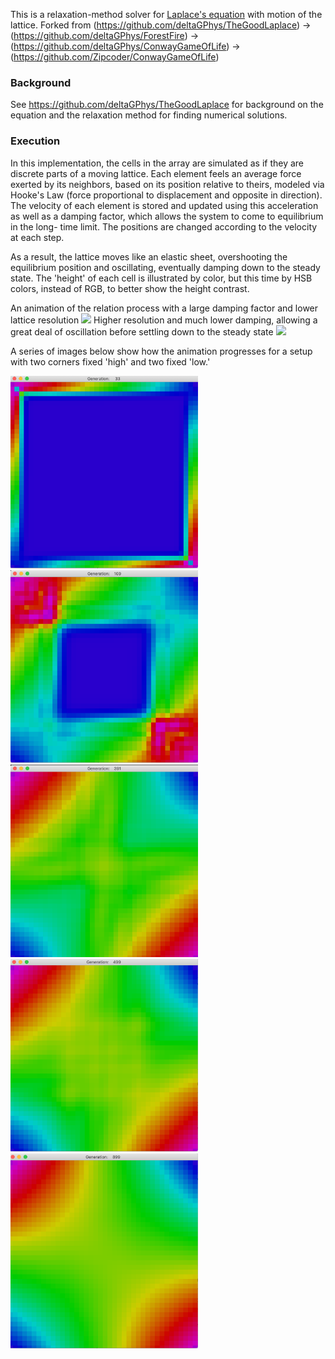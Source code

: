 This is a relaxation-method solver for [Laplace's equation](https://en.wikipedia.org/wiki/Laplace%27s_equation) with motion of the lattice. 
Forked from (https://github.com/deltaGPhys/TheGoodLaplace) -> (https://github.com/deltaGPhys/ForestFire) -> (https://github.com/deltaGPhys/ConwayGameOfLife) -> (https://github.com/Zipcoder/ConwayGameOfLife)

### Background
See https://github.com/deltaGPhys/TheGoodLaplace for background on the equation and the relaxation method for finding numerical solutions.

### Execution
In this implementation, the cells in the array are simulated as if they are discrete parts of a moving lattice. Each element feels an average force
exerted by its neighbors, based on its position relative to theirs, modeled via Hooke's Law (force proportional to displacement and opposite in direction). 
The velocity of
each element is stored and updated using this acceleration as well as a damping factor, which allows the system to come to equilibrium in the long-
time limit. The positions are changed according to the velocity at each step.

As a result, the lattice moves like an elastic sheet, overshooting the equilibrium position and oscillating, eventually damping down to the steady state. 
The 'height' of each cell is illustrated by color, but this time by HSB colors, instead of RGB, to better show the height contrast.

An animation of the relation process with a large damping factor and lower lattice resolution
<img src = "LaplaceNormal.gif" width="300px">
Higher resolution and much lower damping, allowing a great deal of oscillation before settling down to the steady state
<img src = "LaplaceInertia.gif" width="300px">

A series of images below show how the animation progresses for a setup with two corners fixed 'high' and two fixed 'low.'

<img src = "pic1.png" width="300px">
<img src = "pic2.png" width="300px">
<img src = "pic3.png" width="300px">
<img src = "pic4.png" width="300px">
<img src = "pic5.png" width="300px">


